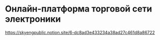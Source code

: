 # Онлайн-платформа торговой сети электроники

https://skyengpublic.notion.site/6-dc8ad3e433234a38ad27c461d8a86722
